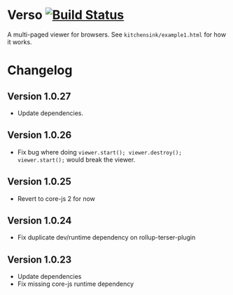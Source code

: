# Verso [![Build Status](https://travis-ci.org/shopgun/verso-browser.svg?branch=develop)](https://travis-ci.org/shopgun/verso-browser)

A multi-paged viewer for browsers. See `kitchensink/example1.html` for how it works.

# Changelog
## Version 1.0.27
* Update dependencies.

## Version 1.0.26
* Fix bug where doing `viewer.start(); viewer.destroy(); viewer.start();` would break the viewer.

## Version 1.0.25
* Revert to core-js 2 for now

## Version 1.0.24
* Fix duplicate dev/runtime dependency on rollup-terser-plugin

## Version 1.0.23
* Update dependencies
* Fix missing core-js runtime dependency